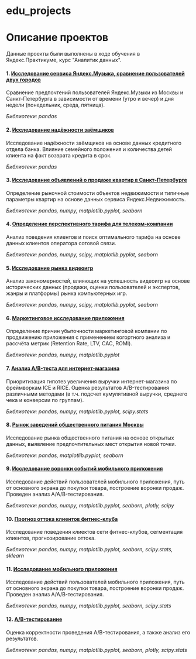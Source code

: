 # edu_projects

# Описание проектов

Данные проекты были выполнены в ходе обучения в Яндекс.Практикуме, курс "Аналитик данных".

#### 1. [Исследование сервиса Яндекс.Музыка, сравнение пользователей двух городов](https://github.com/valeriia-utgof/edu_projects/tree/main/01_yandex_music_moscow_spb)

Сравнение предпочтений пользователей Яндекс.Музыки из Москвы и Санкт-Петербурга в зависимости от времени (утро и вечер) и дня недели (понедельник, среда, пятница).

*Библиотеки: pandas*

#### 2. [Исследование надёжности заёмщиков](https://github.com/valeriia-utgof/edu_projects/tree/main/02_credit_scoring)

Исследование надёжности заёмщиков на основе данных кредитного отдела банка. Влияние семейного положения и количества детей клиента на факт возврата кредита в срок.

*Библиотеки: pandas*

#### 3. [Исследование объявлений о продаже квартир в Санкт-Петербурге](https://github.com/valeriia-utgof/edu_projects/tree/main/03_real_estate_spb)

Определение рыночной стоимости объектов недвижимости и типичные параметры квартир на основе данных сервиса Яндекс.Недвижимость.

*Библиотеки: pandas, numpy, matplotlib.pyplot, seaborn*

#### 4. [Определение перспективного тарифа для телеком-компании](https://github.com/valeriia-utgof/edu_projects/tree/main/04_telecom_operator_tariffs)

Анализ поведения клиентов и поиск оптимального тарифа на основе данных клиентов оператора сотовой связи.

*Библиотеки: pandas, numpy, scipy, matplotlib.pyplot, seaborn*

#### 5. [Исследование рынка видеоигр](https://github.com/valeriia-utgof/edu_projects/tree/main/05_video_games_sales)

Анализ закономерностей, влияющих на успешность видеоигр на основе исторических данных (продажи, оценки пользователей и экспертов, жанры и платформы) рынка компьютерных игр.

*Библиотеки: pandas, numpy, scipy, matplotlib.pyplot, seaborn*

#### 6. [Маркетинговое исследование приложения](https://github.com/valeriia-utgof/edu_projects/tree/main/06_marketing_analysis)

Определение причин убыточности маркетинговой компании по продвижению приложения с применением когортного анализа и рассчёта метрик (Retention Rate, LTV, CAC, ROMI).

*Библиотеки: pandas, numpy, matplotlib.pyplot*

#### 7. [Анализ A/B-теста для интернет-магазина](https://github.com/valeriia-utgof/edu_projects/tree/main/07_AB_test)

Приоритизация гипотез увеличения выручки интернет-магазина по фреймворкам ICE и RICE. Оценка результатов A/B-тестирования различными методами (в т.ч. подсчет кумулятивной выручки, среднего чека и конверсии по группам).

*Библиотеки: pandas, numpy, matplotlib.pyplot, scipy.stats*

#### 8. [Рынок заведений общественного питания Москвы](https://github.com/valeriia-utgof/edu_projects/tree/main/08_public_catering_moscow)

Исследование рынка общественного питания на основе открытых данных, выявление предпочтительных мест открытия новой точки.

*Библиотеки: pandas, matplotlib.pyplot, seaborn*

#### 9. [Исследование воронки событий мобильного приложения](https://github.com/valeriia-utgof/edu_projects/tree/main/09_sales_funnel)

Исследование действий пользователей мобильного приложения, путь от основного экрана до покупки товара, построение воронки продаж. Проведен анализ A/A/B-тестирования.

*Библиотеки: pandas, numpy, matplotlib.pyplot, seaborn, plotly, scipy*

#### 10. [Прогноз оттока клиентов фитнес-клуба](https://github.com/valeriia-utgof/edu_projects/tree/main/10_churn_forecast)

Исследование поведения клиектов сети фитнес-клубов, сегментация клиентов, прогнозирование оттока.

*Библиотеки: pandas, numpy, matplotlib.pyplot, seaborn, scipy.stats, sklearn*

#### 11. [Исследование мобильного приложения](https://github.com/valeriia-utgof/edu_projects/tree/main/11_app_analysis)

Исследование действий пользователей мобильного приложения, путь от основного экрана до покупки товара, построение воронки продаж. Проведен анализ A/A/B-тестирования.

*Библиотеки: pandas, numpy, matplotlib.pyplot, seaborn, scipy.stats*

#### 12. [A/B-тестирование](https://github.com/valeriia-utgof/edu_projects/tree/main/12_AB_test)

Оценка корректности проведения A/B-тестирования, а также анализ его результатов.

*Библиотеки: pandas, numpy, matplotlib.pyplot, seaborn, plotly, scipy.stats*
